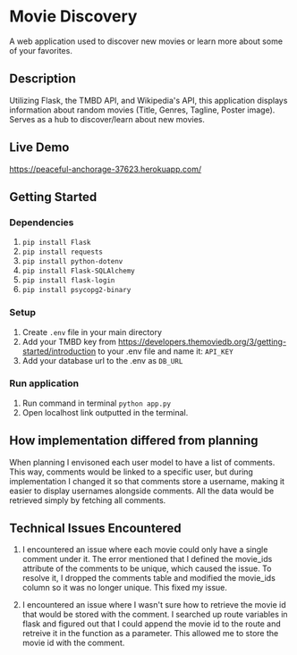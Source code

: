 # Movie Discovery

A web application used to discover new movies or learn more about some of your favorites.

## Description
Utilizing Flask, the TMBD API, and Wikipedia's API, this application displays information about random movies (Title, Genres, Tagline, Poster image). Serves as a hub to discover/learn about new movies.

## Live Demo

https://peaceful-anchorage-37623.herokuapp.com/

## Getting Started

### Dependencies

1. `pip install Flask`
2. `pip install requests`
3. `pip install python-dotenv`
4. `pip install Flask-SQLAlchemy`
5. `pip install flask-login`
6. `pip install psycopg2-binary`

### Setup

1. Create `.env` file in your main directory
2. Add your TMBD key from https://developers.themoviedb.org/3/getting-started/introduction to your .env file and name it: `API_KEY`
3. Add your database url to the .env as `DB_URL`

### Run application

1. Run command in terminal `python app.py`
2. Open localhost link outputted in the terminal.

## How implementation differed from planning

When planning I envisoned each user model to have a list of comments. This way, comments would be linked to a specific user, but during implementation I changed it so that comments store a username, making it easier to display usernames alongside comments. All the data would be retrieved simply by fetching all comments.

## Technical Issues Encountered

1. I encountered an issue where each movie could only have a single comment under it. The error mentioned that I defined the movie_ids attribute of the comments to be unique, which caused the issue. To resolve it, I dropped the comments table and modified the movie_ids column so it was no longer unique. This fixed my issue.

2. I encountered an issue where I wasn't sure how to retrieve the movie id that would be stored with the comment. I searched up route variables in flask and figured out that I could append the movie id to the route and retreive it in the function as a parameter. This allowed me to store the movie id with the comment. 